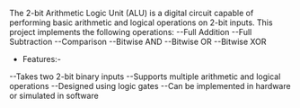 The 2-bit Arithmetic Logic Unit (ALU) is a digital circuit capable of performing basic arithmetic and logical operations on 2-bit inputs. This project implements the following operations:
--Full Addition
--Full Subtraction
--Comparison
--Bitwise AND
--Bitwise OR
--Bitwise XOR

* Features:-

--Takes two 2-bit binary inputs
--Supports multiple arithmetic and logical operations
--Designed using logic gates
--Can be implemented in hardware or simulated in software
